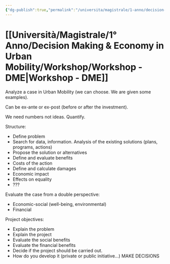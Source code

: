 ```yaml
---
{"dg-publish":true,"permalink":"/universita/magistrale/1-anno/decision-making-and-economy-in-urban-mobility/workshop/workshop-dme/"}
---
```



# [[Università/Magistrale/1° Anno/Decision Making & Economy in Urban Mobility/Workshop/Workshop - DME\|Workshop - DME]]

Analyze a case in Urban Mobility (we can choose. We are given some examples).

Can be ex-ante or ex-post (before or after the investment).

We need numbers not ideas. Quantify.

Structure:
- Define problem
- Search for data, information. Analysis of the existing solutions (plans, programs, actions)
- Propose the solution or alternatives
- Define and evaluate benefits
- Costs of the action
- Define and calculate damages
- Economic impact
- Effects on equality
- ???

Evaluate the case from a double perspective:
- Economic-social (well-being, environmental)
- Financial 


Project objectives:
- Explain the problem
- Explain the project
- Evaluate the social benefits
- Evaluate the financial benefits
- Decide if the project should be carried out.
- How do you develop it (private or public initiative…) MAKE DECISIONS



